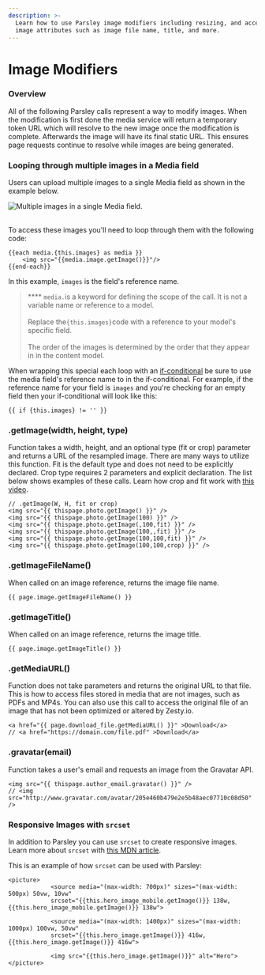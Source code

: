 ```yaml
---
description: >-
  Learn how to use Parsley image modifiers including resizing, and accessing
  image attributes such as image file name, title, and more.
---
```


# Image Modifiers

### Overview

All of the following Parsley calls represent a way to modify images. When the modification is first done the media service will return a temporary token URL which will resolve to the new image once the modification is complete. Afterwards the image will have its final static URL. This ensures page requests continue to resolve while images are being generated.

### Looping through multiple images in a Media field

Users can upload multiple images to a single Media field as shown in the example below.

![Multiple images in a single Media field.](../../../.gitbook/assets/multiple-images-in-field-example.png)

\
To access these images you'll need to loop through them with the following code:&#x20;

```
{{each media.{this.images} as media }}
	<img src="{{media.image.getImage()}}"/>
{{end-each}}
```

In this example, `images` is the field's reference name.

> &#x20;**** `media.`is a keyword for defining the scope of the call. It is not a variable name or reference to a model. \
\
Replace the`{this.images}`code with a reference to your model's specific field.   \
&#x20;\
The order of the images is determined by the order that they appear in in the content model.&#x20;

When wrapping this special each loop with an [if-conditional](https://zesty.org/services/web-engine/introduction-to-parsley/if-conditionals) be sure to use the media field's reference name to in the if-conditional. For example, if the reference name for your field is `images`  and you're checking for an empty field then your if-conditional will look like this:&#x20;

`{{ if {this.images} != '' }}`

### .getImage(width, height, type)

Function takes a width, height, and an optional type (fit or crop) parameter and returns a URL of the resampled image. There are many ways to utilize this function. Fit is the default type and does not need to be explicitly declared. Crop type requires 2 parameters and explicit declaration. The list below shows examples of these calls. Learn how crop and fit work with [this video](https://www.youtube.com/watch?v=gin0sTwN6U4\&t=).

```
// .getImage(W, H, fit or crop)
<img src="{{ thispage.photo.getImage() }}" />
<img src="{{ thispage.photo.getImage(100) }}" />
<img src="{{ thispage.photo.getImage(,100,fit) }}" /> 
<img src="{{ thispage.photo.getImage(100,,fit) }}" />
<img src="{{ thispage.photo.getImage(100,100,fit) }}" />
<img src="{{ thispage.photo.getImage(100,100,crop) }}" />
```

### .getImageFileName()

When called on an image reference, returns the image file name.

```
{{ page.image.getImageFileName() }}
```

### .getImageTitle()

When called on an image reference, returns the image title.

```
{{ page.image.getImageTitle() }}
```

### .getMediaURL()

Function does not take parameters and returns the original URL to that file. This is how to access files stored in media that are not images, such as PDFs and MP4s. You can also use this call to access the original file of an image that has not been optimized or altered by Zesty.io.

```
<a href="{{ page.download_file.getMediaURL() }}" >Download</a>
// <a href="https://domain.com/file.pdf" >Download</a>
```

### .gravatar(email)

Function takes a user's email and requests an image from the Gravatar API.

```
<img src="{{ thispage.author_email.gravatar() }}" />
// <img src="http://www.gravatar.com/avatar/205e460b479e2e5b48aec07710c08d50" />
```

### Responsive Images with `srcset`

In addition to Parsley you can use `srcset` to create responsive images. Learn more about `srcset` with [this MDN article](https://developer.mozilla.org/en-US/docs/Learn/HTML/Multimedia\_and\_embedding/Responsive\_images).&#x20;

This is an example of how `srcset` can be used with Parsley:

```
<picture>
			<source media="(max-width: 700px)" sizes="(max-width: 500px) 50vw, 10vw"
			srcset="{{this.hero_image_mobile.getImage()}} 138w, {{this.hero_image_mobile.getImage()}} 138w">
			
			<source media="(max-width: 1400px)" sizes="(max-width: 1000px) 100vw, 50vw"
			srcset="{{this.hero_image.getImage()}} 416w, {{this.hero_image.getImage()}} 416w">
			
			<img src="{{this.hero_image.getImage()}}" alt="Hero">
</picture>
```
